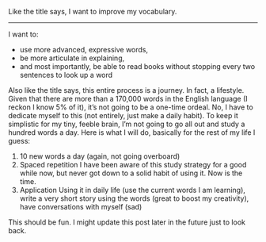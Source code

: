 Like the title says, I want to improve my vocabulary. 

----

I want to:
- use more advanced, expressive words,
- be more articulate in explaining,
- and most importantly, be able to read books without stopping every two sentences to look up a word

Also like the title says, this entire process is a journey. In fact, a lifestyle. Given that there are more than a 170,000 words in the English language (I reckon I know 5% of it), it’s not going to be a one-time ordeal. No, I have to dedicate myself to this (not entirely, just make a daily habit). To keep it simplistic for my tiny, feeble brain, I’m not going to go all out and study a hundred words a day. Here is what I will do, basically for the rest of my life I guess:
1. 10 new words a day (again, not going overboard)
2. Spaced repetition
I have been aware of this study strategy for a good while now, but never got down to a solid habit of using it. Now is the time.
3. Application
Using it in daily life (use the current words I am learning), write a very short story using the words (great to boost my creativity), have conversations with myself (sad)

This should be fun. I might update this post later in the future just to look back.
